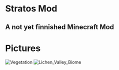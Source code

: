 # Stratos Mod

## A not yet finnished Minecraft Mod


# Pictures
![Vegetation](https://github.com/Phoenics-space/stratos-template/assets/119956041/eb860f69-0d0e-41da-9674-c1f6093ee831)
![Lichen_Valley_Biome](https://github.com/Phoenics-space/stratos-template/assets/119956041/7c73b861-2c67-4c1c-b2b5-e354cc803dd9)

